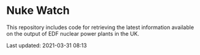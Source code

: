 # Nuke Watch

This repository includes code for retrieving the latest information available on the output of EDF nuclear power plants in the UK.

Last updated: 2021-03-31 08:13